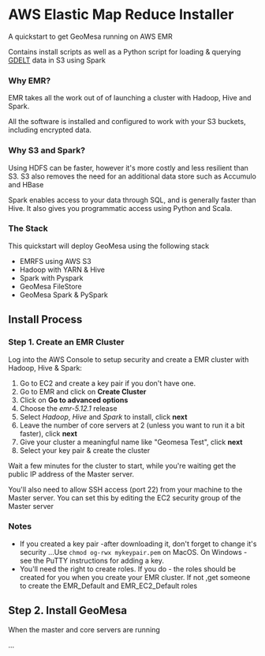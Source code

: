 # AWS Elastic Map Reduce Installer
A quickstart to get GeoMesa running on AWS EMR

Contains install scripts as well as a Python script for loading & querying [GDELT](https://www.gdeltproject.org/) data in S3 using Spark

### Why EMR?
EMR takes all the work out of of launching a cluster with Hadoop, Hive and Spark.
 
All the software is installed and configured to work with your S3 buckets, including encrypted data.

### Why S3 and Spark?

Using HDFS can be faster, however it's more costly and less resilient than S3. S3 also removes the need for an additional data store such as Accumulo and HBase

Spark enables access to your data through SQL, and is generally faster than Hive. It also gives you programmatic access using Python and Scala.

### The Stack

This quickstart will deploy GeoMesa using the following stack

- EMRFS using AWS S3
- Hadoop with YARN & Hive
- Spark with Pyspark
- GeoMesa FileStore
- GeoMesa Spark & PySpark

## Install Process

### Step 1. Create an EMR Cluster

Log into the AWS Console to setup security and create a EMR cluster with Hadoop, Hive & Spark:
1. Go to EC2 and create a key pair if you don't have one.
1. Go to EMR and click on **Create Cluster**
1. Click on **Go to advanced options**
1. Choose the *emr-5.12.1* release
1. Select *Hadoop*, *Hive* and *Spark* to install, click **next**
1. Leave the number of core servers at 2 (unless you want to run it a bit faster), click **next**
1. Give your cluster a meaningful name like "Geomesa Test", click **next**
1. Select your key pair & create the cluster

Wait a few minutes for the cluster to start, while you're waiting get the public IP address of the Master server.

You'll also need to allow SSH access (port 22) from your machine to the Master server. You can set this by editing the EC2 security group of the Master server

### Notes
- If you created a key pair -after downloading it, don't forget to change it's security
...Use `chmod og-rwx mykeypair.pem` on MacOS. On Windows - see the PuTTY instructions for adding a key.
- You'll need the right to create roles. If you do - the roles should be created for you when you create your EMR cluster. If not ,get someone to create the EMR_Default and EMR_EC2_Default roles

## Step 2. Install GeoMesa

When the master and core servers are running

...
